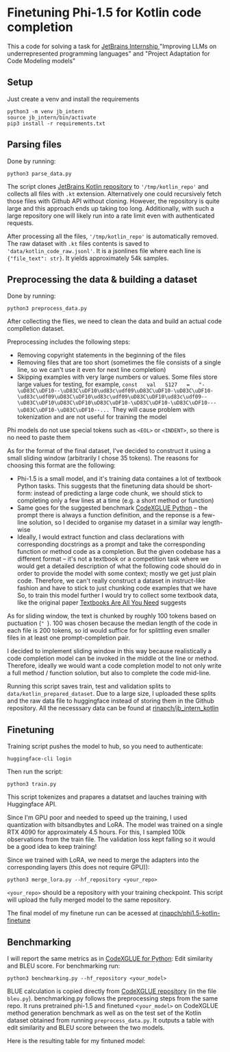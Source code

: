 # Finetuning Phi-1.5 for Kotlin code completion

This a code for solving a task for [JetBrains Internship ](https://internship.jetbrains.com/)"Improving LLMs on underrepresented programming languages" and "Project Adaptation for Code Modeling models"

## Setup

Just create a venv and install the requirements

```
python3 -m venv jb_intern
source jb_intern/bin/activate
pip3 install -r requirements.txt
```

## Parsing files

Done by running:

```
python3 parse_data.py
```

The script clones [JetBrains Kotlin repository](https://github.com/JetBrains/kotlin) to `'/tmp/kotlin_repo'` and collects all files with `.kt` extension. Alternatively one could recursively fetch those files with Github API without cloning. However, the repository is quite large and this approach ends up taking too long. Additionally, with such a large repository one will likely run into a rate limit even with authenticated requests.

After processing all the files, `'/tmp/kotlin_repo'` is automatically removed. The raw dataset with `.kt` files contents is saved to `'data/kotlin_code_raw.jsonl'`. It is a jsonlines file where each line is `{"file_text": str}`. It yields approximately 54k samples.

## Preprocessing the data & building a dataset

Done by running:

```
python3 preprocess_data.py
```

After collecting the flies, we need to clean the data and build an actual code complletion dataset.

Preprocessing includes the following steps:

* Removing copyright statements in the beginning of the files
* Removing files that are too short (sometimes the file consists of a single line, so we can't use it even for next line completion)
* Skipping examples with very large numbers or values. Some files store large values for testing, for example, `const   val   S127   =   "-\uD83C\uDF10--\uD83C\uDF10\ud83c\udf09\uD83C\uDF10-\uD83C\uDF10-\ud83c\udf09\uD83C\uDF10\ud83c\udf09\uD83C\uDF10\ud83c\udf09--\uD83C\uDF10\uD83C\uDF10\uD83C\uDF10-\uD83C\uDF10-\uD83C\uDF10---\uD83C\uDF10-\uD83C\uDF10--... `They will cause problem with tokenization and are not useful for training the model

Phi models do not use special tokens such as `<EOL>` or `<INDENT>`, so there is no need to paste them

As for the format of the final dataset, I've decided to construct it using a small sliding window (arbitrarily I chose 35 tokens). The reasons for choosing this format are the following:

- Phi-1.5 is a small model, and it's training data containes a lot of textbook Python tasks. This suggests that the finetuning data should be short-form: instead of predicting a large code chunk, we should stick to completing only a few lines at a time (e.g. a short method or function)
- Same goes for the suggested benchmark [CodeXGLUE Python](https://huggingface.co/datasets/microsoft/codexglue_method_generation) – the prompt there is always a function definition, and the reponse is a few-line solution, so I decided to organise my dataset in a similar way length-wise
- Ideally, I would extract function and class declarations with corresponding docstrings as a prompt and take the corresponding function or method code as a completion. But the given codebase has a different format – it's not a textbook or a competition task where we would get a detailed description of what the following code should do in order to provide the model with some context; mostly we get just plain code. Therefore, we can't really construct a dataset in instruct-like fashion and have to stick to just chunking code examples that we have
  So, to train this model further I would try to collect some textbook data, like the original paper [Textbooks Are All You Need](https://www.microsoft.com/en-us/research/publication/textbooks-are-all-you-need-ii-phi-1-5-technical-report/) suggests

As for sliding window, the text is chunked by roughly 100 tokens based on puctuation (`" `). 100 was chosen because the median length of the code in each file is 200 tokens, so id would suffice for for splittling even smaller files in at least one prompt-completion pair.

I decided to implement sliding window in this way because realistically a code completion model can be invoked in the middle ot the line or method. Therefore, ideally we would want a code completion model to not only write a full method / function solution, but also to complete the code mid-line.

Running this script saves train, test and validation splits to `data/kotlin_prepared_dataset`. Due to a large size, I uploaded these splits and the raw data file to huggingface instead of storing them in the Github repository. All the necesssary data can be found at [rinapch/jb_intern_kotlin](https://huggingface.co/datasets/rinapch/jb_intern_kotlin)

## Finetuning

Training script pushes the model to hub, so you need to authenticate:

```
huggingface-cli login
```

Then run the script:

```
python3 train.py
```

This script tokenizes and prapares a datatset and lauches training with Huggingface API.

Since I'm GPU poor and needed to speed up the training, I used quantization with bitsandbytes and LoRA. The model was trained on a single RTX 4090 for approximately 4.5 hours. For this, I sampled 100k observations from the train file. The validation loss kept falling so it would be a good idea to keep training!

Since we trained with LoRA, we need to merge the adapters into the corresponding layers (this does not require GPU)):

```
python3 merge_lora.py --hf_repository <your_repo>
```

`<your_repo>` should be a repository with your training checkpoint. This script will upload the fully merged model to the same repository.

The final model of my finetune run can be acessed at [rinapch/phi1.5-kotlin-finetune](https://huggingface.co/rinapch/phi1.5-kotlin-finetune/tree/main)

## Benchmarking

I will report the same metrics as in [CodeXGLUE for Python](https://github.com/microsoft/CodeXGLUE/blob/main/Code-Code/Method-Generation/README.md#result): Edit similarity and BLEU score. For benchmarking run:

```
python3 benchmarking.py --hf_repository <your_model>
```

BLUE calculation is copied directly from [CodeXGLUE repository](https://github.com/microsoft/CodeXGLUE/blob/main/Code-Code/Method-Generation/evaluator/bleu.py) (in the file `bleu.py`). benchmarking.py follows the preprocessing steps from the same repo. It runs pretrained phi-1.5 and finetuned <`your_model>` on CodeXGLUE method generation benchmark as well as on the test set of the Kotlin dataset obtained from running `preprocess_data.py`. It outputs a table with edit similarity and BLEU score between the two models.

Here is the resulting table for my fintuned model:
